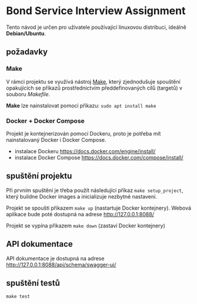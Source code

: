 # Bond Service Interview Assignment

Tento návod je určen pro uživatele používající linuxovou distribuci, ideálně **Debian/Ubuntu**.

## požadavky

### Make
V rámci projektu se využívá nástroj [Make](https://www.gnu.org/software/make/), který zjednodušuje spouštění opakujících se příkazů prostřednictvím předdefinovaných cílů (targetů) v souboru *Makefile*.

**Make** lze nainstalovat pomocí příkazu: `sudo apt install make`

### Docker + Docker Compose
Projekt je kontejnerizován pomocí Dockeru, proto je potřeba mít nainstalovaný Docker i Docker Compose.

- instalace Dockeru https://docs.docker.com/engine/install/
- instalace Docker Compose https://docs.docker.com/compose/install/

## spuštění projektu
Při prvním spuštění je třeba použít následující příkaz `make setup_project`, který buildne Docker images a inicializuje nezbytné nastavení.

Projekt se spouští příkazem `make up` (nastartuje Docker kontejnery). Webová aplikace bude poté dostupná na adrese http://127.0.0.1:8088/

Projekt se vypína příkazem `make down` (zastaví Docker kontejnery)

## API dokumentace
API dokumentace je dostupná na adrese http://127.0.0.1:8088/api/schema/swagger-ui/

## spuštění testů
`make test`
